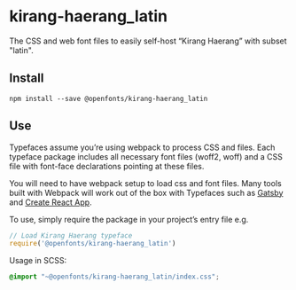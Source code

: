 
# kirang-haerang_latin

The CSS and web font files to easily self-host “Kirang Haerang” with subset "latin".

## Install

`npm install --save @openfonts/kirang-haerang_latin`

## Use

Typefaces assume you’re using webpack to process CSS and files. Each typeface
package includes all necessary font files (woff2, woff) and a CSS file with
font-face declarations pointing at these files.

You will need to have webpack setup to load css and font files. Many tools built
with Webpack will work out of the box with Typefaces such as [Gatsby](https://github.com/gatsbyjs/gatsby)
and [Create React App](https://github.com/facebookincubator/create-react-app).

To use, simply require the package in your project’s entry file e.g.

```javascript
// Load Kirang Haerang typeface
require('@openfonts/kirang-haerang_latin')
```

Usage in SCSS:
```scss
@import "~@openfonts/kirang-haerang_latin/index.css";
```
